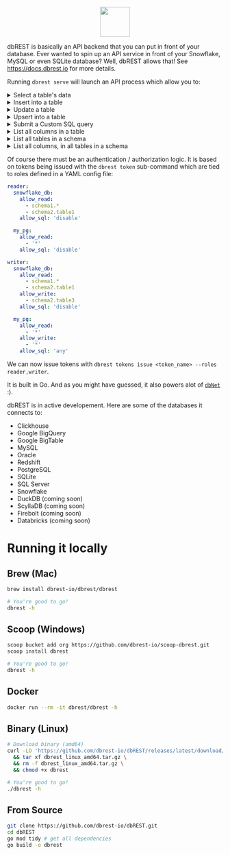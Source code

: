 <p align="center">
  <img src="https://user-images.githubusercontent.com/7671010/209962006-fa72b231-fb12-4e78-8c72-eb7906874650.png" height="70">
</p>


dbREST is basically an API backend that you can put in front of your database. Ever wanted to spin up an API service in front of your Snowflake, MySQL or even SQLite database? Well, dbREST allows that! See https://docs.dbrest.io for more details.

Running `dbrest serve` will launch an API process which allow you to:

  
<details><summary>Select a table's data</summary>
  
```http
GET /snowflake_db/my_schema/docker_logs?fields=container_name,timestamp&limit=100
```
  
```json
[
  { "container_name": "vector", "timestamp": "2022-04-22T23:54:06.644268688Z" },
  { "container_name": "postgres", "timestamp": "2022-04-22T23:54:06.644315426Z" },
  { "container_name": "api", "timestamp": "2022-04-22T23:54:06.654821046Z" },
]
```
</details>
  
<details><summary>Insert into a table</summary>
  
```http
POST /snowflake_db/my_schema/docker_logs

[
  {"container_name":"vector","host":"vector","image":"timberio/vector:0.21.1-debian","message":"2022-04-22T23:54:06.644214Z  INFO vector::sources::docker_logs: Capturing logs from now on. now=2022-04-22T23:54:06.644150817+00:00","stream":"stderr","timestamp":"2022-04-22T23:54:06.644268688Z"}
]
```
</details>
  
<details><summary>Update a table</summary>
  
```http
PATCH /snowflake_db/my_schema/my_table?key=col1

[
  { "col1": "123", "timestamp": "2022-04-22T23:54:06.644268688Z" },
  { "col1": "124", "timestamp": "2022-04-22T23:54:06.644315426Z" },
  { "col1": "125", "timestamp": "2022-04-22T23:54:06.654821046Z" }
]
```
</details>
  
<details><summary>Upsert into a table</summary>
  
```http
POST /snowflake_db/my_schema/my_table?strategy=upsert&key=col1

[
  { "col1": "123", "timestamp": "2022-04-22T23:54:06.644268688Z" },
  { "col1": "124", "timestamp": "2022-04-22T23:54:06.644315426Z" },
  { "col1": "125", "timestamp": "2022-04-22T23:54:06.654821046Z" }
]
```
</details>
  
<details><summary>Submit a Custom SQL query</summary>
  
```http
POST /snowflake_db/.sql

select * from my_schema.docker_logs where timestamp is not null
```
  
```json
[
  { "container_name": "vector", "timestamp": "2022-04-22T23:54:06.644268688Z" },
  { "container_name": "postgres", "timestamp": "2022-04-22T23:54:06.644315426Z" },
  { "container_name": "api", "timestamp": "2022-04-22T23:54:06.654821046Z" },
]
```
</details>
  
<details><summary>List all columns in a table</summary>
  
```http
GET /snowflake_db/my_schema/docker_logs/.columns
```
  
```json
[
  {"column_id":1,"column_name":"timestamp", "column_type":"String", "database_name":"default", "schema_name":"my_schema", "table_name":"docker_logs", "table_type":"table"},
  {"column_id":2,"column_name":"container_name", "column_type":"String", "database_name":"default", "schema_name":"my_schema", "table_name":"docker_logs", "table_type":"table"},
  {"column_id":3,"column_name":"host", "column_type":"String", "database_name":"default", "schema_name":"my_schema", "table_name":"docker_logs", "table_type":"table"},{"column_id":4,"column_name":"image", "column_type":"String", "database_name":"default", "schema_name":"my_schema", "table_name":"docker_logs", "table_type":"table"},
]
```
</details>
  
<details><summary>List all tables in a schema</summary>
  
```http
GET /snowflake_db/my_schema/.tables
```
  
```json
[
  {"database_name":"default", "is_view":"table", "schema_name":"my_schema", "table_name":"docker_logs"},
  {"database_name":"default", "is_view":"table", "schema_name":"my_schema", "table_name":"example"},
  {"database_name":"default", "is_view":"view", "schema_name":"my_schema", "table_name":"place_vw"}
]
```
</details>
  
  
<details><summary>List all columns, in all tables in a schema</summary>
  
```http
GET /snowflake_db/my_schema/.columns
```
  
```json
[
  {"column_id":1,"column_name":"timestamp", "column_type":"String", "database_name":"default", "schema_name":"my_schema", "table_name":"docker_logs", "table_type":"table"},
  {"column_id":2,"column_name":"container_name", "column_type":"String", "database_name":"default", "schema_name":"my_schema", "table_name":"docker_logs", "table_type":"table"},
  {"column_id":3,"column_name":"host", "column_type":"String", "database_name":"default", "schema_name":"my_schema", "table_name":"docker_logs", "table_type":"table"},{"column_id":4,"column_name":"image", "column_type":"String", "database_name":"default", "schema_name":"my_schema", "table_name":"docker_logs", "table_type":"table"},
]
```
</details>

Of course there must be an authentication / authorization logic. It is based on tokens being issued with the `dbrest token` sub-command which are tied to roles defined in a YAML config file:

```yaml
reader:
  snowflake_db:
    allow_read:
      - schema1.*
      - schema2.table1
    allow_sql: 'disable'

  my_pg:
    allow_read:
      - '*'
    allow_sql: 'disable' 

writer:
  snowflake_db:
    allow_read:
      - schema1.*
      - schema2.table1
    allow_write:
      - schema2.table3
    allow_sql: 'disable'

  my_pg:
    allow_read:
      - '*'
    allow_write:
      - '*'
    allow_sql: 'any' 
```

We can now issue tokens with `dbrest tokens issue <token_name> --roles reader,writer`.
  
It is built in Go. And as you might have guessed, it also powers alot of [`dbNet`](https://github.com/dbnet-io/dbnet) :).

dbREST is in active developement. Here are some of the databases it connects to:
* Clickhouse
* Google BigQuery
* Google BigTable
* MySQL
* Oracle
* Redshift
* PostgreSQL
* SQLite
* SQL Server
* Snowflake
* DuckDB (coming soon)
* ScyllaDB (coming soon)
* Firebolt (coming soon)
* Databricks (coming soon)

# Running it locally

## Brew (Mac)

```bash
brew install dbrest-io/dbrest/dbrest

# You're good to go!
dbrest -h
```
## Scoop (Windows)

```bash
scoop bucket add org https://github.com/dbrest-io/scoop-dbrest.git
scoop install dbrest

# You're good to go!
dbrest -h
```
## Docker

```bash
docker run --rm -it dbrest/dbrest -h
```

## Binary (Linux)

```bash
# Download binary (amd64)
curl -LO 'https://github.com/dbrest-io/dbREST/releases/latest/download/dbrest_linux_amd64.tar.gz' \
  && tar xf dbrest_linux_amd64.tar.gz \
  && rm -f dbrest_linux_amd64.tar.gz \
  && chmod +x dbrest

# You're good to go!
./dbrest -h
```

## From Source

```bash
git clone https://github.com/dbrest-io/dbREST.git
cd dbREST
go mod tidy # get all dependencies
go build -o dbrest
```